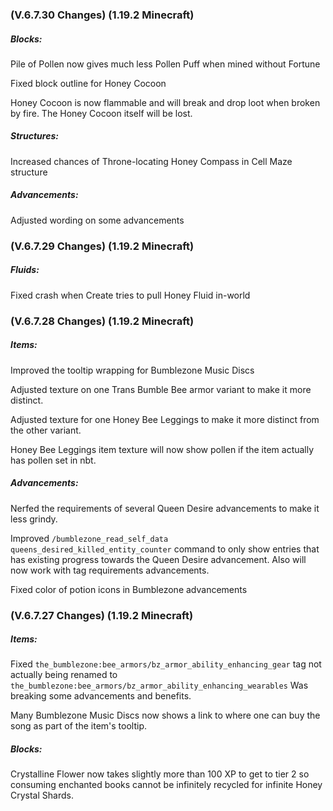 ### **(V.6.7.30 Changes) (1.19.2 Minecraft)**

##### Blocks:
Pile of Pollen now gives much less Pollen Puff when mined without Fortune

Fixed block outline for Honey Cocoon

Honey Cocoon is now flammable and will break and drop loot when broken by fire. The Honey Cocoon itself will be lost.

##### Structures:
Increased chances of Throne-locating Honey Compass in Cell Maze structure

##### Advancements:
Adjusted wording on some advancements


### **(V.6.7.29 Changes) (1.19.2 Minecraft)**

##### Fluids:
Fixed crash when Create tries to pull Honey Fluid in-world


### **(V.6.7.28 Changes) (1.19.2 Minecraft)**

##### Items:
Improved the tooltip wrapping for Bumblezone Music Discs

Adjusted texture on one Trans Bumble Bee armor variant to make it more distinct.

Adjusted texture for one Honey Bee Leggings to make it more distinct from the other variant.

Honey Bee Leggings item texture will now show pollen if the item actually has pollen set in nbt.

##### Advancements:
Nerfed the requirements of several Queen Desire advancements to make it less grindy.

Improved `/bumblezone_read_self_data queens_desired_killed_entity_counter` command to only show entries that has existing progress towards the Queen Desire advancement.
 Also will now work with tag requirements advancements.

Fixed color of potion icons in Bumblezone advancements


### **(V.6.7.27 Changes) (1.19.2 Minecraft)**

##### Items:
Fixed `the_bumblezone:bee_armors/bz_armor_ability_enhancing_gear` tag not actually being renamed to `the_bumblezone:bee_armors/bz_armor_ability_enhancing_wearables`
 Was breaking some advancements and benefits.

Many Bumblezone Music Discs now shows a link to where one can buy the song as part of the item's tooltip.

##### Blocks:
Crystalline Flower now takes slightly more than 100 XP to get to tier 2 so consuming enchanted books cannot be infinitely recycled for infinite Honey Crystal Shards.
